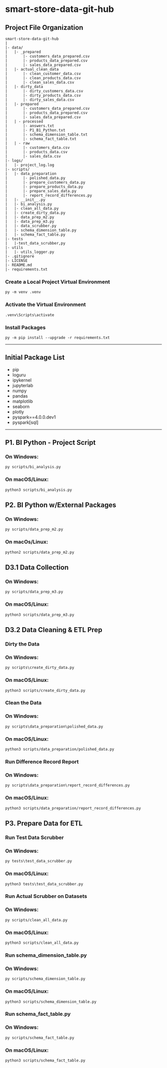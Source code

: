 # smart-store-data-git-hub

## Project File Organization

```plaintext
smart-store-data-git-hub
|
|- data/
|   |- _prepared
|       |- customers_data_prepared.csv
|       |- products_data_prepared.csv
|       |- sales_data_prepared.csv
|   |- actual_clean_data
|       |- clean_customer_data.csv
|       |- clean_products_data.csv
|       |- clean_sales_data.csv
|   |- dirty_data
|       |- dirty_customers_data.csv
|       |- dirty_products_data.csv
|       |- dirty_sales_data.csv
|   |- prepared
|       |- customers_data_prepared.csv
|       |- products_data_prepared.csv
|       |- sales_data_prepared.csv
|   | - processed
|       |- answers.txt
|       |- P1_B1_Python.txt 
|       |- schema_dimension_table.txt
|       |- schema_fact_table.txt 
|   | - raw
|       |- customers_data.csv
|       |- products_data.csv
|       |- sales_data.csv
|- logs/
|   |- project_log.log
|- scripts/
|   |- data_preparation
|       |- polished_data.py
|       |- prepare_customers_data.py
|       |- prepare_products_data.py
|       |- prepare_sales_data.py
|       |- report_record_differences.py
|   |- __init__.py
|   |- bi_analysis.py
|   |- clean_all_data.py
|   |- create_dirty_data.py
|   |- data_prep_m2.py
|   |- data_prep_m3.py
|   |- data_scrubber.py
|   |- schema_dimension_table.py
|   |- schema_fact_table.py
|- tests
|   |-test_data_scrubber,py
|- utils
|   |- utils_logger.py
|- .gitignore
|- LICENSE
|- README.md
|- requirements.txt
```
### Create a Local Project Virtual Environment

```shell
py -m venv .venv
```

### Activate the Virtual Environment

```shell
.venv\Scripts\activate
```

### Install Packages

```shell
py -m pip install --upgrade -r requirements.txt
```
-----

## Initial Package List

- pip
- loguru
- ipykernel
- jupyterlab
- numpy
- pandas
- matplotlib
- seaborn
- plotly
- pyspark==4.0.0.dev1
- pyspark[sql]

---
## P1. BI Python - Project Script

### On Windows:
```shell
py scripts/bi_analysis.py
```

### On macOS/Linux:
```shell
python3 scripts/bi_analysis.py
```

## P2. BI Python w/External Packages

### On Windows:
```shell
py scripts/data_prep_m2.py
```

### On macOs/Linux:
```shell
python2 scripts/data_prep_m2.py
```

## D3.1 Data Collection

### On Windows:
```shell
py scripts/data_prep_m3.py
```

### On macOS/Linux:
```shell
python3 scripts/data_prep_m3.py
```

## D3.2 Data Cleaning & ETL Prep

### Dirty the Data

### On Windows:
```shell
py scripts\create_dirty_data.py
```

### On macOS/Linux:
```shell
python3 scripts/create_dirty_data.py
```

### Clean the Data

### On Windows:
```shell
py scripts\data_preparation\polished_data.py
```

### On macOS/Linux:
```shell
python3 scripts/data_preparation/polished_data.py
```

### Run Difference Record Report

### On Windows:
```shell
py scripts\data_preparation\report_record_differences.py
```

### On macOS/Linux:
```shell
python3 scripts/data_preparation/report_record_differences.py
```

## P3. Prepare Data for ETL

### Run Test Data Scrubber

### On Windows:
```shell
py tests\test_data_scrubber.py
```

### On macOS/Linux:
```shell
python3 tests\test_data_scrubber.py
```

### Run Actual Scrubber on Datasets

### On Windows:
```shell
py scripts/clean_all_data.py
```

### On macOS/Linux:
```shell
python3 scripts/clean_all_data.py
```

### Run schema_dimension_table.py

### On Windows:
```shell
py scripts/schema_dimension_table.py
```

### On macOS/Linux: 
```shell
python3 scripts/schema_dimension_table.py
```

### Run schema_fact_table.py

### On Windows:
```shell
py scripts/schema_fact_table.py
```

### On macOS/Linux: 
```shell
python3 scripts/schema_fact_table.py
```